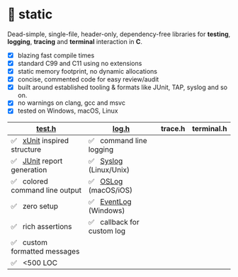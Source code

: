 # 🔋 static

Dead-simple, single-file, header-only, dependency-free libraries for **testing**, **logging**, **tracing** and **terminal** interaction in **C**. 

- [x] blazing fast compile times
- [x] standard C99 and C11 using no extensions
- [x] static memory footprint, no dynamic allocations
- [x] concise, commented code for easy review/audit
- [x] built around established tooling & formats like JUnit, TAP, syslog and so on.
- [x] no warnings on clang, gcc and msvc
- [x] tested on Windows, macOS, Linux

|[test.h](static/test.h)|[log.h](static/log.h)|trace.h|terminal.h|
|-|-|-|-|
|✅ &nbsp; [xUnit](https://en.wikipedia.org/wiki/XUnit) inspired structure|✅ &nbsp; command line logging|||
|✅ &nbsp; [JUnit](https://github.com/junit-team/junit5/blob/main/platform-tests/src/test/resources/jenkins-junit.xsd) report generation|✅ &nbsp; [Syslog](https://en.wikipedia.org/wiki/Syslog) (Linux/Unix)|||
|✅ &nbsp; colored command line output|✅ &nbsp; [OSLog](https://developer.apple.com/documentation/os/logging/os_log_t?language=objc) (macOS/iOS)|||
|✅ &nbsp; zero setup|✅ &nbsp; [EventLog]() (Windows)|||
|✅ &nbsp; rich assertions|✅ &nbsp; callback for custom log|||
|✅ &nbsp; custom formatted messages||||6
|✅ &nbsp; <500 LOC||||
